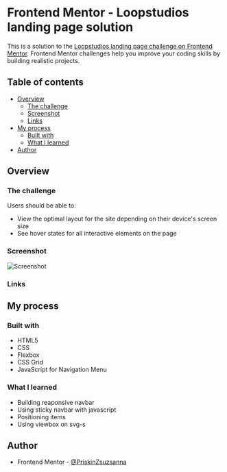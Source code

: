 # Frontend Mentor - Loopstudios landing page solution

This is a solution to the [Loopstudios landing page challenge on Frontend Mentor](https://www.frontendmentor.io/challenges/loopstudios-landing-page-N88J5Onjw). Frontend Mentor challenges help you improve your coding skills by building realistic projects. 

## Table of contents

- [Overview](#overview)
  - [The challenge](#the-challenge)
  - [Screenshot](#screenshot)
  - [Links](#links)
- [My process](#my-process)
  - [Built with](#built-with)
  - [What I learned](#what-i-learned)
- [Author](#author)

## Overview

### The challenge

Users should be able to:

- View the optimal layout for the site depending on their device's screen size
- See hover states for all interactive elements on the page

### Screenshot
![Screenshot](https://user-images.githubusercontent.com/121173949/212694776-386ac627-edf9-4c3f-8b57-2875eae7e92f.png)


### Links

## My process

### Built with

- HTML5
- CSS
- Flexbox
- CSS Grid
- JavaScript for Navigation Menu

### What I learned
 - Building reaponsive navbar
 - Using sticky navbar with javascript
 - Positioning items
 - Using viewbox on svg-s

## Author

- Frontend Mentor - [@PriskinZsuzsanna](https://www.frontendmentor.io/profile/PriskinZsuzsanna)

